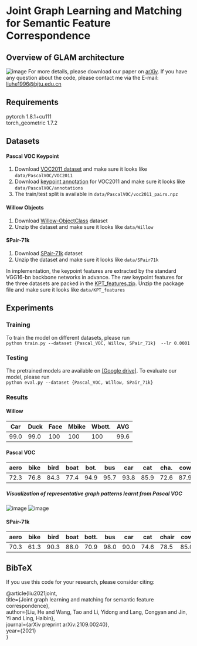 # Joint Graph Learning and Matching for Semantic Feature Correspondence

## Overview of GLAM architecture
![image](https://user-images.githubusercontent.com/86004891/141059865-e6490804-6eae-4fdb-9499-ed4b36e5fa82.png)
For more details, please download our paper on [arXiv](https://arxiv.org/abs/2109.00240). If you have any question about the code, please contact me via the E-mail: liuhe1996@bjtu.edu.cn

## Requirements
pytorch           1.8.1+cu111  
torch_geometric   1.7.2

## Datasets
#### Pascal VOC Keypoint 
1. Download [VOC2011 dataset](http://host.robots.ox.ac.uk/pascal/VOC/voc2011/index.html) and make sure it looks like `data/PascalVOC/VOC2011` 
2. Download [keypoint annotation](https://www2.eecs.berkeley.edu/Research/Projects/CS/vision/shape/poselets/voc2011_keypoints_Feb2012.tgz) for VOC2011 and make sure it looks like `data/PascalVOC/annotations`
3. The train/test split is available in `data/PascalVOC/voc2011_pairs.npz`
  
#### Willow Objects 
1. Download [Willow-ObjectClass](http://www.di.ens.fr/willow/research/graphlearning/WILLOW-ObjectClass_dataset.zip) dataset
2. Unzip the dataset and make sure it looks like `data/Willow`

#### SPair-71k
1. Download [SPair-71k](http://cvlab.postech.ac.kr/research/SPair-71k/data/SPair-71k.tar.gz) dataset
2. Unzip the dataset and make sure it looks like `data/SPair71k`

In implementation, the keypoint features are extracted by the standard VGG16-bn backbone networks in advance. The raw keypoint features for the three datasets are packed in the [KPT_features.zip](https://drive.google.com/file/d/14iApmo8u0XJ81-3OIz6Y-tVZAJaQokTT/view?usp=sharing). Unzip the package file and make sure it looks like `data/KPT_features`

## Experiments
### Training
To train the model on different datasets, please run  
`python train.py --dataset {Pascal_VOC, Willow, SPair_71k}  --lr 0.0001`
### Testing
The pretrained models are available on [[Google drive]](https://drive.google.com/file/d/1HBIvwjegb9SGKlIzrEVtpkeTc29fL9X_/view?usp=sharing). 
To evaluate our model, please run  
`python eval.py --dataset {Pascal_VOC, Willow, SPair_71k}`

### Results

#### Willow
Car  |Duck  | Face |Mbike | Wbott. | AVG  | 
---- | ---- | ---- | ---- | ---- | -----|
99.0 | 99.0 |  100 |  100 |  100 |99.6 | 


#### Pascal VOC
aero | bike | bird | boat | bot. | bus  | car  | cat  | cha. | cow  | tab.|  dog | hor. | mbi. | per. | pla. | she. | sofa | tra. |  tv  | AVG  |
---- | ---- | ---- | ---- | ---- | -----| ---- | ---- | ---- | ---- | --- | ---- | ---- | ---- | ---- | ---- | ---- | ---- | ---- | ---- | ---- | 
72.3 | 76.8 | 84.3 | 77.4 | 94.9 | 95.7 | 93.8 | 85.9 | 72.6 | 87.9 | 100 | 86.2 | 85.2 | 85.3 | 71.4 | 98.9 | 83.8 | 80.5 | 98.8 | 92.8 | 86.2 |

##### Visualization of representative graph patterns learnt from Pascal VOC
![image](https://user-images.githubusercontent.com/86004891/141279508-a58c480b-ff21-4af7-ab86-8cda0d56062a.png)
![image](https://user-images.githubusercontent.com/86004891/141280054-648d71ab-5776-445e-aea1-daf9c509aa28.png)


#### SPair-71k
aero | bike | bird | boat | bott.| bus  |  car | cat  | chair| cow  | dog | hor. | mbi. | per. | plant| she. | train|  tv  | AVG  |
---- | ---- | ---- | ---- | ---- | -----| ---- | ---- | ---- | ---- | --- | ---- | ---- | ---- | ---- | ---- | ---- | ---- | ---- |
70.3 | 61.3 | 90.3 | 88.0 | 70.9 | 98.0 | 90.0 | 74.6 | 78.5 | 85.0 | 74.5| 76.9 | 75.8 | 79.6 | 99.2 | 79.1 | 92.2 | 99.9 | 82.5 |


## BibTeX
If you use this code for your research, please consider citing:

@article{liu2021joint,  
  title={Joint graph learning and matching for semantic feature correspondence},  
  author={Liu, He and Wang, Tao and Li, Yidong and Lang, Congyan and Jin, Yi and Ling, Haibin},  
  journal={arXiv preprint arXiv:2109.00240},  
  year={2021}  
} 
